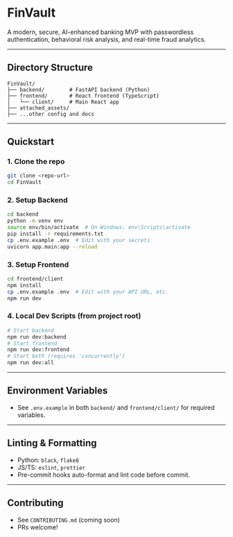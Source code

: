 # FinVault

A modern, secure, AI-enhanced banking MVP with passwordless authentication, behavioral risk analysis, and real-time fraud analytics.

---

## Directory Structure

```
FinVault/
├── backend/        # FastAPI backend (Python)
├── frontend/       # React frontend (TypeScript)
│   └── client/     # Main React app
├── attached_assets/
├── ...other config and docs
```

---

## Quickstart

### 1. Clone the repo
```bash
git clone <repo-url>
cd FinVault
```

### 2. Setup Backend
```bash
cd backend
python -m venv env
source env/bin/activate  # On Windows: env\Scripts\activate
pip install -r requirements.txt
cp .env.example .env  # Edit with your secrets
uvicorn app.main:app --reload
```

### 3. Setup Frontend
```bash
cd frontend/client
npm install
cp .env.example .env  # Edit with your API URL, etc.
npm run dev
```

### 4. Local Dev Scripts (from project root)
```bash
# Start backend
npm run dev:backend
# Start frontend
npm run dev:frontend
# Start both (requires 'concurrently')
npm run dev:all
```

---

## Environment Variables
- See `.env.example` in both `backend/` and `frontend/client/` for required variables.

---

## Linting & Formatting
- Python: `black`, `flake8`
- JS/TS: `eslint`, `prettier`
- Pre-commit hooks auto-format and lint code before commit.

---

## Contributing
- See `CONTRIBUTING.md` (coming soon)
- PRs welcome! 